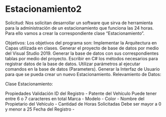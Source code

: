 # Estacionamiento2

Solicitud:
Nos solicitan desarrollar un software que sirva de herramienta para la administración de un estacionamiento que funciona las 24 horas. Para ello vamos a crear la correspondiente clase “Estacionamiento”.

Objetivos:
Los objetivos del programa son:
Implementar la Arquitectura en Capas utilizada en clases.
Generar el proyecto de base de datos por medio del Visual Studio 2019.
Generar la base de datos con sus correspondientes tablas por medio del proyecto.
Escribir en C# los métodos necesarios para registrar datos de la base de datos.
Utilizar parámetros al ejecutar comandos en la base de datos (Parameters).
Generar la Interfaz de Usuario para que se pueda crear un nuevo Estacionamiento.
Relevamiento de Datos:

Clase Estacionamiento:

Propiedades	Validación
ID del Registro	-
Patente del Vehículo	Puede tener entre 6 o 7 caracteres en total
Marca	-
Modelo	-
Color	-
Nombre del Propietario del Vehículo	-
Cantidad de Horas Solicitadas	Debe ser mayor a 0 y menor a 25
Fecha del Registro	-
